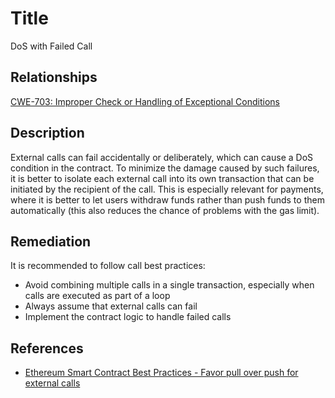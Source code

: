 # Title 

DoS with Failed Call 

## Relationships

[CWE-703: Improper Check or Handling of Exceptional Conditions](https://cwe.mitre.org/data/definitions/703.html)

## Description 

External calls can fail accidentally or deliberately, which can cause a DoS condition in the contract. To minimize the damage caused by such failures, it is better to isolate each external call into its own transaction that can be initiated by the recipient of the call. This is especially relevant for payments, where it is better to let users withdraw funds rather than push funds to them automatically (this also reduces the chance of problems with the gas limit).

## Remediation

It is recommended to follow call best practices:

- Avoid combining multiple calls in a single transaction, especially when calls are executed as part of a loop
- Always assume that external calls can fail
- Implement the contract logic to handle failed calls

## References

- [Ethereum Smart Contract Best Practices - Favor pull over push for external calls](https://consensys.github.io/smart-contract-best-practices/development-recommendations/general/external-calls/#favor-pull-over-push-for-external-calls)

